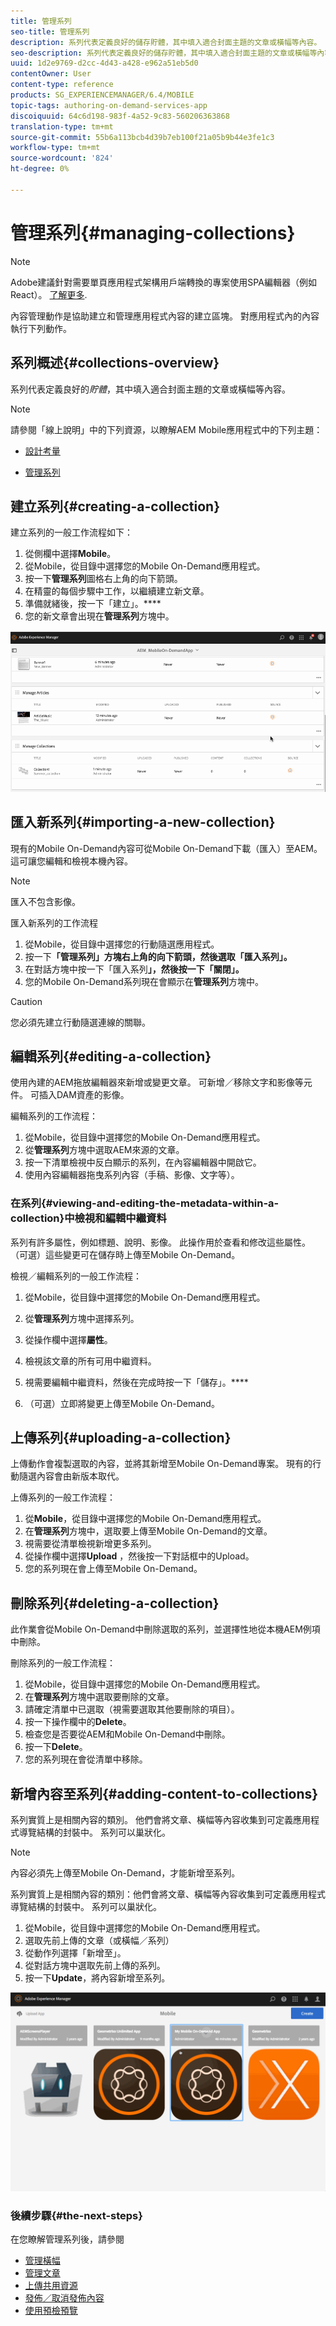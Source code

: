 ```yaml
---
title: 管理系列
seo-title: 管理系列
description: 系列代表定義良好的儲存貯體，其中填入適合封面主題的文章或橫幅等內容。 請依照本頁進一步瞭解。
seo-description: 系列代表定義良好的儲存貯體，其中填入適合封面主題的文章或橫幅等內容。 請依照本頁進一步瞭解。
uuid: 1d2e9769-d2cc-4d43-a428-e962a51eb5d0
contentOwner: User
content-type: reference
products: SG_EXPERIENCEMANAGER/6.4/MOBILE
topic-tags: authoring-on-demand-services-app
discoiquuid: 64c6d198-983f-4a52-9c83-560206363868
translation-type: tm+mt
source-git-commit: 55b6a113bcb4d39b7eb100f21a05b9b44e3fe1c3
workflow-type: tm+mt
source-wordcount: '824'
ht-degree: 0%

---
```



# 管理系列{#managing-collections}

>[!NOTE]
>
>Adobe建議針對需要單頁應用程式架構用戶端轉換的專案使用SPA編輯器（例如React）。 [了解更多](/help/sites-developing/spa-overview.md).

內容管理動作是協助建立和管理應用程式內容的建立區塊。 對應用程式內的內容執行下列動作。

## 系列概述{#collections-overview}

系列代表定義良好的&#x200B;*貯體*，其中填入適合封面主題的文章或橫幅等內容。

>[!NOTE]
>
>請參閱「線上說明」中的下列資源，以瞭解AEM Mobile應用程式中的下列主題：
>
>* [設計考量](https://helpx.adobe.com/digital-publishing-solution/help/design-app.html)
   >
   >
* [管理系列](https://helpx.adobe.com/digital-publishing-solution/help/creating-collections.html)

>



## 建立系列{#creating-a-collection}

建立系列的一般工作流程如下：

1. 從側欄中選擇&#x200B;**Mobile**。
1. 從Mobile，從目錄中選擇您的Mobile On-Demand應用程式。
1. 按一下&#x200B;**管理系列**&#x200B;圖格右上角的向下箭頭。
1. 在精靈的每個步驟中工作，以繼續建立新文章。
1. 準備就緒後，按一下「建立」。****
1. 您的新文章會出現在&#x200B;**管理系列**&#x200B;方塊中。

![chlimage_1-1](assets/chlimage_1-1.gif)

## 匯入新系列{#importing-a-new-collection}

現有的Mobile On-Demand內容可從Mobile On-Demand下載（匯入）至AEM。 這可讓您編輯和檢視本機內容。

>[!NOTE]
>
>匯入不包含影像。

匯入新系列的工作流程

1. 從Mobile，從目錄中選擇您的行動隨選應用程式。
1. 按一下&#x200B;**「管理系列」方塊右上角的向下箭頭，然後選取「匯入系列」。**
1. 在對話方塊中按一下「匯入系列&#x200B;**」，然後按一下「關閉」。**
1. 您的Mobile On-Demand系列現在會顯示在&#x200B;**管理系列**&#x200B;方塊中。

>[!CAUTION]
>
>您必須先建立行動隨選連線的關聯。

## 編輯系列{#editing-a-collection}

使用內建的AEM拖放編輯器來新增或變更文章。 可新增／移除文字和影像等元件。 可插入DAM資產的影像。

編輯系列的工作流程：

1. 從Mobile，從目錄中選擇您的Mobile On-Demand應用程式。
1. 從&#x200B;**管理系列**&#x200B;方塊中選取AEM來源的文章。
1. 按一下清單檢視中反白顯示的系列，在內容編輯器中開啟它。
1. 使用內容編輯器拖曳系列內容（手稿、影像、文字等）。

### 在系列{#viewing-and-editing-the-metadata-within-a-collection}中檢視和編輯中繼資料

系列有許多屬性，例如標題、說明、影像。 此操作用於查看和修改這些屬性。 （可選）這些變更可在儲存時上傳至Mobile On-Demand。

檢視／編輯系列的一般工作流程：

1. 從Mobile，從目錄中選擇您的Mobile On-Demand應用程式。
1. 從&#x200B;**管理系列**&#x200B;方塊中選擇系列。

1. 從操作欄中選擇&#x200B;**屬性**。
1. 檢視該文章的所有可用中繼資料。
1. 視需要編輯中繼資料，然後在完成時按一下「儲存」。****
1. （可選）立即將變更上傳至Mobile On-Demand。

## 上傳系列{#uploading-a-collection}

上傳動作會複製選取的內容，並將其新增至Mobile On-Demand專案。 現有的行動隨選內容會由新版本取代。

上傳系列的一般工作流程：

1. 從&#x200B;**Mobile**，從目錄中選擇您的Mobile On-Demand應用程式。
1. 在&#x200B;**管理系列**&#x200B;方塊中，選取要上傳至Mobile On-Demand的文章。
1. 視需要從清單檢視新增更多系列。
1. 從操作欄中選擇&#x200B;**Upload** ，然後按一下對話框中的Upload。
1. 您的系列現在會上傳至Mobile On-Demand。

## 刪除系列{#deleting-a-collection}

此作業會從Mobile On-Demand中刪除選取的系列，並選擇性地從本機AEM例項中刪除。

刪除系列的一般工作流程：

1. 從Mobile，從目錄中選擇您的Mobile On-Demand應用程式。
1. 在&#x200B;**管理系列**&#x200B;方塊中選取要刪除的文章。
1. 請確定清單中已選取（視需要選取其他要刪除的項目）。
1. 按一下操作欄中的&#x200B;**Delete**。
1. 檢查您是否要從AEM和Mobile On-Demand中刪除。
1. 按一下&#x200B;**Delete**。
1. 您的系列現在會從清單中移除。

## 新增內容至系列{#adding-content-to-collections}

系列實質上是相關內容的類別。 他們會將文章、橫幅等內容收集到可定義應用程式導覽結構的封裝中。 系列可以巢狀化。

>[!NOTE]
>
>內容必須先上傳至Mobile On-Demand，才能新增至系列。

系列實質上是相關內容的類別：他們會將文章、橫幅等內容收集到可定義應用程式導覽結構的封裝中。 系列可以巢狀化。

1. 從Mobile，從目錄中選擇您的Mobile On-Demand應用程式。
1. 選取先前上傳的文章（或橫幅／系列）
1. 從動作列選擇「新增至」。
1. 從對話方塊中選取先前上傳的系列。
1. 按一下&#x200B;**Update**，將內容新增至系列。

![chlimage_1-2](assets/chlimage_1-2.gif)

### 後續步驟{#the-next-steps}

在您瞭解管理系列後，請參閱

* [管理橫幅](/help/mobile/mobile-on-demand-managing-banners.md)
* [管理文章](/help/mobile/mobile-on-demand-managing-articles.md)
* [上傳共用資源](/help/mobile/mobile-on-demand-shared-resources.md)
* [發佈／取消發佈內容](/help/mobile/mobile-on-demand-publishing-unpublishing.md)
* [使用預檢預覽](/help/mobile/aem-mobile-manage-ondemand-services.md)
